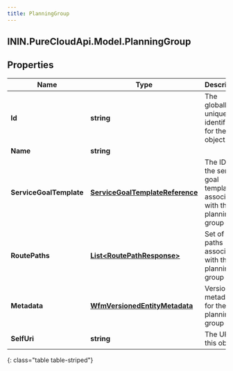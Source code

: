 ```yaml
---
title: PlanningGroup
---
```

## ININ.PureCloudApi.Model.PlanningGroup

## Properties

|Name | Type | Description | Notes|
|------------ | ------------- | ------------- | -------------|
| **Id** | **string** | The globally unique identifier for the object. | [optional] |
| **Name** | **string** |  | [optional] |
| **ServiceGoalTemplate** | [**ServiceGoalTemplateReference**](ServiceGoalTemplateReference.html) | The ID of the service goal template associated with this planning group | [optional] |
| **RoutePaths** | [**List&lt;RoutePathResponse&gt;**](RoutePathResponse.html) | Set of route paths associated with the planning group | [optional] |
| **Metadata** | [**WfmVersionedEntityMetadata**](WfmVersionedEntityMetadata.html) | Version metadata for the planning group | [optional] |
| **SelfUri** | **string** | The URI for this object | [optional] |
{: class="table table-striped"}


